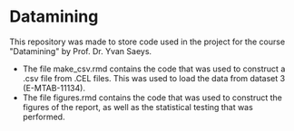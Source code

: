 # Datamining
This repository was made to store code used in the project for the course "Datamining" by Prof. Dr. Yvan Saeys.

* The file make_csv.rmd contains the code that was used to construct a .csv file from .CEL files. This was used to load the data from dataset 3 (E-MTAB-11134).
* The file figures.rmd contains the code that was used to construct the figures of the report, as well as the statistical testing that was performed.
